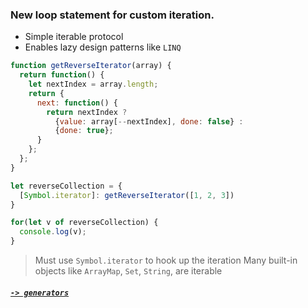 ### New loop statement for custom iteration.
- Simple iterable protocol
- Enables lazy design patterns like `LINQ`

```JavaScript
function getReverseIterator(array) {
  return function() {
    let nextIndex = array.length;
    return {
      next: function() {
        return nextIndex ?
          {value: array[--nextIndex], done: false} :
          {done: true};
      }
    };
  };
}

let reverseCollection = {
  [Symbol.iterator]: getReverseIterator([1, 2, 3])
}

for(let v of reverseCollection) {
  console.log(v);
}
```

> Must use `Symbol.iterator` to hook up the iteration
> Many built-in objects like `ArrayMap`, `Set`, `String`, are iterable

##### [`-> generators`](generators.md)


